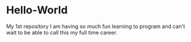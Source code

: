 # Hello-World
My 1st repository 
I am having so much fun learning to program and can't wait to be able to call this my full time career.

